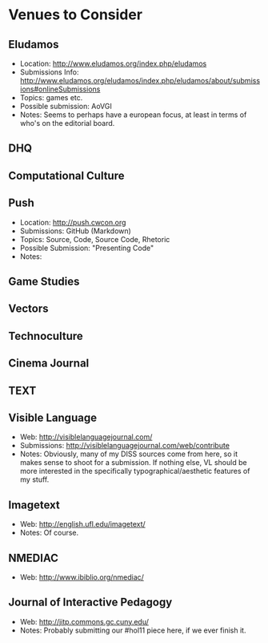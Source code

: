 # Venues to Consider
## Eludamos
 * Location: http://www.eludamos.org/index.php/eludamos
 * Submissions Info: http://www.eludamos.org/eludamos/index.php/eludamos/about/submissions#onlineSubmissions
 * Topics: games etc.
 * Possible submission: AoVGI
 * Notes: Seems to perhaps have a european focus, at least in terms of who's on the editorial board.
 
## DHQ
 
## Computational Culture

## Push
 * Location: http://push.cwcon.org 
 * Submissions: GitHub (Markdown)
 * Topics: Source, Code, Source Code, Rhetoric
 * Possible Submission: "Presenting Code"
 * Notes:

## Game Studies
 
## Vectors
 
## Technoculture

## Cinema Journal

## TEXT

## Visible Language
 * Web: http://visiblelanguagejournal.com/
 * Submissions: http://visiblelanguagejournal.com/web/contribute
 * Notes: Obviously, many of my DISS sources come from here, so it makes sense to shoot for a submission. If nothing else, VL should be more interested in the specifically typographical/aesthetic features of my stuff.

## Imagetext
 * Web: http://english.ufl.edu/imagetext/
 * Notes: Of course.

## NMEDIAC
 * Web: http://www.ibiblio.org/nmediac/

## Journal of Interactive Pedagogy
 * Web: http://jitp.commons.gc.cuny.edu/
 * Notes: Probably submitting our #hol11 piece here, if we ever finish it.
